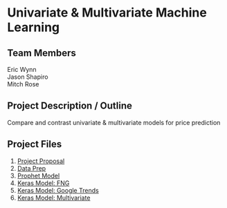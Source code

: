# Univariate & Multivariate Machine Learning

## Team Members

Eric Wynn  
Jason Shapiro  
Mitch Rose

## Project Description / Outline

Compare and contrast univariate & multivariate models for price prediction

## Project Files

1. [Project Proposal](PROPOSAL.md)
1. [Data Prep](App/Data_Preparation.ipynb)
1. [Prophet Model](App/Prophet_Model.ipynb)
1. [Keras Model: FNG](App/FNG-2.ipynb)
1. [Keras Model: Google Trends](App/TensorFlow_Model_GoogleTrends_Price.ipynb)
1. [Keras Model: Multivariate](App/TensorFlow_Multi.ipynb)
